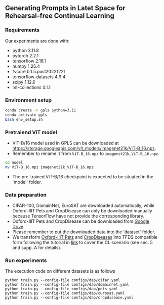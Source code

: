 ## Generating Prompts in Latet Space for Rehearsal-free Continual Learning
### Requirements

Our experiments are done with:

- python 3.11.8
- pytorch 2.2.1
- tensorflow 2.16.1
- numpy 1.26.4
- fvcore 0.1.5.post20221221
- tensorflow-datasets  4.9.4
- scipy 1.12.0
- ml-collections 0.1.1

### Environment setup
```bash
conda create -n gpls python=3.11
conda activate gpls
bash env_setup.sh
```

### Pretraiend ViT model

- ViT-B/16 model used in GPLS can be downloaded at https://storage.googleapis.com/vit_models/imagenet21k/ViT-B_16.npz.
- Remember to rename it from `ViT-B_16.npz`  to `imagenet21k_ViT-B_16.npz`.

~~~bash
cd model
mv ViT-B_16.npz imagenet21k_ViT-B_16.npz
~~~

- The pre-trained ViT-B/16 checkpoint is expected to be situated in the 'model' folder.

### Data preparation

- CIFAR-100, DomainNet, EuroSAT are downloaded automatically, while Oxford-IIIT Pets and CropDisease can only be downloaded manually because TensorFlow have not provide the corresponding library. 
- Oxford-IIIT Pets and CropDisease can be downloaded from [Google Drive](https://drive.google.com/drive/folders/1bBqS8MuTQXUBV3DXJ_-YZyNOR4ejvm1O?usp=sharing).
- Please remember to put the downloaded data into the 'dataset' folder. 
- We transform [Oxford-IIIT Pets](https://www.robots.ox.ac.uk/~vgg/data/pets/) and [CropDiseases](https://www.frontiersin.org/articles/10.3389/fpls.2016.01419/full) into TFDS compatible form following the tutorial in [link](https://www.tensorflow.org/datasets/add_dataset) to cover the CL scenario (see sec. 5 and supp. A for details). 

### Run experiments
The execution code on different datasets is as follows
```
python train.py --config-file configs/dap/cifar.yaml
python train.py --config-file configs/dap/domainnet.yaml
python train.py --config-file configs/dap/pets.yaml
python train.py --config-file configs/dap/curosat.yaml
python train.py --config-file configs/dap/cropdisease.yaml
```

